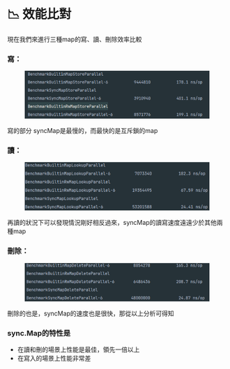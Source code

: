 # 📉 效能比對

現在我們來進行三種map的寫、讀、刪除效率比較

### 寫：

<figure><img src="../../../.gitbook/assets/image (7).png" alt=""><figcaption></figcaption></figure>

寫的部分 syncMap是最慢的，而最快的是互斥鎖的map

### 讀：

<figure><img src="../../../.gitbook/assets/image (2).png" alt=""><figcaption></figcaption></figure>

再讀的狀況下可以發現情況剛好相反過來，syncMap的讀寫速度遠遠少於其他兩種map

### 刪除：

<figure><img src="../../../.gitbook/assets/image (19).png" alt=""><figcaption></figcaption></figure>

刪除的也是，syncMap的速度也是很快，那從以上分析可得知

### sync.Map的特性是

* 在讀和刪的場景上性能是最佳，領先一倍以上
* 在寫入的場景上性能非常差
